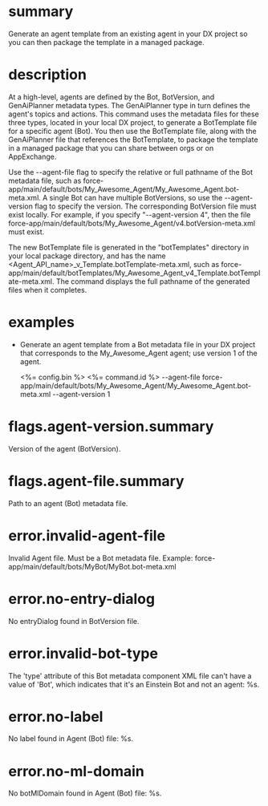 # summary

Generate an agent template from an existing agent in your DX project so you can then package the template in a managed package.

# description

At a high-level, agents are defined by the Bot, BotVersion, and GenAiPlanner metadata types. The GenAiPlanner type in turn defines the agent's topics and actions. This command uses the metadata files for these three types, located in your local DX project, to generate a BotTemplate file for a specific agent (Bot). You then use the BotTemplate file, along with the GenAiPlanner file that references the BotTemplate, to package the template in a managed package that you can share between orgs or on AppExchange.

Use the --agent-file flag to specify the relative or full pathname of the Bot metadata file, such as force-app/main/default/bots/My_Awesome_Agent/My_Awesome_Agent.bot-meta.xml. A single Bot can have multiple BotVersions, so use the --agent-version flag to specify the version. The corresponding BotVersion file must exist locally. For example, if you specify "--agent-version 4", then the file force-app/main/default/bots/My_Awesome_Agent/v4.botVersion-meta.xml must exist.

The new BotTemplate file is generated in the "botTemplates" directory in your local package directory, and has the name <Agent_API_name>\_v<Version>\_Template.botTemplate-meta.xml, such as force-app/main/default/botTemplates/My_Awesome_Agent_v4_Template.botTemplate-meta.xml. The command displays the full pathname of the generated files when it completes.

# examples

- Generate an agent template from a Bot metadata file in your DX project that corresponds to the My_Awesome_Agent agent; use version 1 of the agent.

  <%= config.bin %> <%= command.id %> --agent-file force-app/main/default/bots/My_Awesome_Agent/My_Awesome_Agent.bot-meta.xml --agent-version 1

# flags.agent-version.summary

Version of the agent (BotVersion).

# flags.agent-file.summary

Path to an agent (Bot) metadata file.

# error.invalid-agent-file

Invalid Agent file. Must be a Bot metadata file. Example: force-app/main/default/bots/MyBot/MyBot.bot-meta.xml

# error.no-entry-dialog

No entryDialog found in BotVersion file.

# error.invalid-bot-type

The 'type' attribute of this Bot metadata component XML file can't have a value of 'Bot', which indicates that it's an Einstein Bot and not an agent: %s.

# error.no-label

No label found in Agent (Bot) file: %s.

# error.no-ml-domain

No botMlDomain found in Agent (Bot) file: %s.
